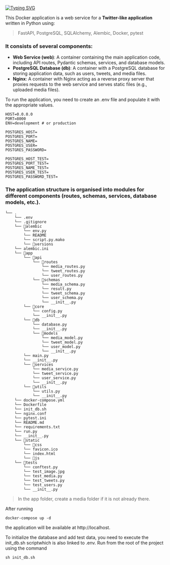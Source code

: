 [![Typing SVG](https://readme-typing-svg.demolab.com?font=Fira+Code&pause=1000&color=004DF7&random=false&width=435&lines=Twitter-like+application)](https://git.io/typing-svg)

This Docker application is a web service for a **Twitter-like application** written in Python
using:
> FastAPI, PostgreSQL, SQLAlchemy, Alembic, Docker, pytest

### It consists of several components:

- **Web Service (web)**: A container containing the main application code, including API routes, Pydantic schemas, services, and database models.
- **PostgreSQL Database (db)**: A container with a PostgreSQL database for storing application data, such as users, tweets, and media files.
- **Nginx**: A container with Nginx acting as a reverse proxy server that proxies requests to the web service and serves static files (e.g., uploaded media files).

To run the application, you need to create an .env file and populate it with the appropriate values.
```
HOST=0.0.0.0
PORT=8000
ENV=development # or production

POSTGRES_HOST=
POSTGRES_PORT=
POSTGRES_NAME=
POSTGRES_USER=
POSTGRES_PASSWORD=

POSTGRES_HOST_TEST=
POSTGRES_PORT_TEST=
POSTGRES_NAME_TEST=
POSTGRES_USER_TEST=
POSTGRES_PASSWORD_TEST=
```

### The application structure is organised into modules for different components (routes, schemas, services, database models, etc.).

```
└── .
    └── .env
    └── .gitignore
    └── 📁alembic
        └── env.py
        └── README
        └── script.py.mako
        └── 📁versions
    └── alembic.ini
    └── 📁app
        └── 📁api
            └── 📁routes
                └── media_routes.py
                └── tweet_routes.py
                └── user_routes.py
            └── 📁schemas
                └── media_schema.py
                └── result.py
                └── tweet_schema.py
                └── user_schema.py
                └── __init__.py
        └── 📁core
            └── config.py
            └── __init__.py
        └── 📁db
            └── database.py
            └── __init__.py
            └── 📁models
                └── media_model.py
                └── tweet_model.py
                └── user_model.py
                └── __init__.py
        └── main.py
        └── __init__.py
        └── 📁services
            └── media_service.py
            └── tweet_service.py
            └── user_service.py
            └── __init__.py
        └── 📁utils
            └── utils.py
            └── __init__.py
    └── docker-compose.yml
    └── Dockerfile
    └── init_db.sh
    └── nginx.conf
    └── pytest.ini
    └── README.md
    └── requirements.txt
    └── run.py
    └── __init__.py
    └── 📁static
        └── 📁css
        └── favicon.ico
        └── index.html
        └── 📁js
    └── 📁tests
        └── conftest.py
        └── test_image.jpg
        └── test_media.py
        └── test_tweets.py
        └── test_users.py
        └── __init__.py
```

> In the app folder, create a media folder if it is not already there.

After running 
```
docker-compose up -d
```
the application will be available at http://localhost.

To initialize the database and add test data, you need to execute the init_db.sh scriptwhich is also linked to .env.
Run from the root of the project using the command
```
sh init_db.sh
```